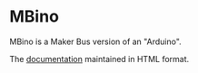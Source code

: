 # MBino

MBino is a Maker Bus version of an "Arduino".

The [documentation](index.html) maintained in HTML format.
